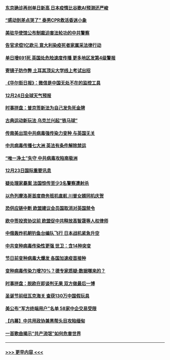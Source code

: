 #### [东京确诊再创单日新高 日本疫情比谷歌AI预测还严峻](../pages/prog202/a103017084.md?t=12241751) 
#### [“感动到差点哭了” 泰男CPR救活昏迷小象](../pages/prog202/a103017059.md?t=12241751) 
#### [美驻华使馆公布制裁迫害法轮功的中共警察](../pages/prog202/a103017058.md?t=12241751) 
#### [告官求偿1亿欧元 意大利染疫死者家属采法律行动](../pages/prog202/a103016975.md?t=12241751) 
#### [单日增691死 英国处危险速度传播 更多地区发第4级警报](../pages/prog202/a103016868.md?t=12241751) 
#### [寄镜子防作弊  土耳其顶尖大学线上考试出招](../pages/prog202/a103016844.md?t=12241751) 
#### [《华尔街日报》：微信是中国无处不在的监控工具](../pages/prog202/a103016770.md?t=12241751) 
#### [12月24日全球天气预报](../pages/prog202/a103016717.md?t=12241751) 
#### [时事拼盘：普京签新法为自己发免死金牌](../pages/prog202/a103016718.md?t=12241751) 
#### [古典运动新玩法 乌克兰兴起“铁马球”](../pages/prog202/a103016706.md?t=12241751) 
#### [传南美出现中共病毒强传染力变种 与英国无关](../pages/prog202/a103016518.md?t=12241751) 
#### [中共病毒传播七大洲 英法有条件解除禁运](../pages/prog202/a103016597.md?t=12241751) 
#### [“唯一净土”失守 中共病毒攻陷南极洲](../pages/prog202/a103016433.md?t=12241751) 
#### [12月23日国际重要讯息](../pages/prog202/a103016434.md?t=12241751) 
#### [疑处理家暴案 法国惊传至少3名警察遭射杀](../pages/prog202/a103016245.md?t=12241751) 
#### [以色列摩洛哥首度商务班机直航 川普女婿同机庆贺](../pages/prog202/a103016191.md?t=12241751) 
#### [恐供应链中断 欧盟建议会员国取消对英国禁令](../pages/prog202/a103016179.md?t=12241751) 
#### [欧中签投资协议前 欧盟促中共释放高智晟等人权律师](../pages/prog202/a103016173.md?t=12241751) 
#### [中俄轰炸机朝钓鱼台编队飞行 日本战机紧急升空](../pages/prog202/a103016154.md?t=12241751) 
#### [中共变种病毒传染性更强 世卫：含14种突变](../pages/prog202/a103016119.md?t=12241751) 
#### [节日前变种病毒大爆发 各国加速疫苗接种](../pages/prog202/a103016078.md?t=12241751) 
#### [变种病毒传染力增70%？德专家质疑:数据哪来的？](../pages/prog202/a103015990.md?t=12241751) 
#### [时事拼盘：脱欧在即谈判无果 双方做最后一博](../pages/prog202/a103016026.md?t=12241751) 
#### [圣诞节前纽瓦克海关 查获130万中国假玩具](../pages/prog202/a103015977.md?t=12241751) 
#### [美公布“军方终端用户”名单 58家中企交易受限](../pages/prog202/a103015805.md?t=12241751) 
#### [【内幕】中共用政协兼黑帮头目攻陷缅甸](../pages/prog202/a103015868.md?t=12241751) 
#### [一首歌曲揭示“共产流氓”如何危害世界](../pages/prog202/a103015846.md?t=12241751) 

----
#### [ >>> 更早内容 <<< ](../indexes/prog202-earlier.md)
